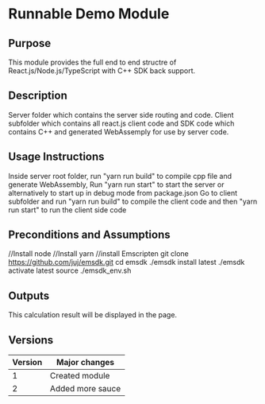 # Runnable Demo Module 

## Purpose

This module provides the full end to end structre of React.js/Node.js/TypeScript with C++ SDK back support.

## Description

Server folder which contains the server side routing and code.  Client subfolder which contains all react.js client code and SDK code which contains C++ and generated WebAssemply for use by server code.

## Usage Instructions

Inside server root folder, run "yarn run build" to compile cpp file and generate WebAssembly, Run "yarn run start" to start the server or alternatively to start up in debug mode from package.json
Go to client subfolder and run "yarn run build" to compile the client code and then "yarn run start" to run the client side code

## Preconditions and Assumptions
//Install node
//Install yarn
//install Emscripten
git clone https://github.com/juj/emsdk.git
cd emsdk
./emsdk install latest
./emsdk activate latest
source ./emsdk_env.sh

## Outputs
This calculation result will be displayed in the page.

## Versions

| Version | Major changes |
| ------- | ------------- |
| 1     | Created module |
| 2     | Added more sauce |

